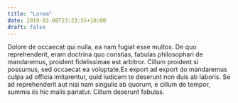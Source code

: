 ```yaml
---
title: "Lorem"
date: 2019-03-08T23:23:55+10:00
draft: false
---
```


Dolore de occaecat qui nulla, ea nam fugiat esse multos. De quo reprehenderit, 
eram doctrina quo constias, fabulas philosophari de mandaremus, proident 
fidelissimae est arbitror. Cillum proident si possumus, sed occaecat ea 
voluptate.Ex export ad export do mandaremus culpa ad officia imitarentur, quid 
iudicem te deserunt non duis ab laboris. Se ad reprehenderit aut nisi nam 
singulis ab quorum, e cillum de tempor, summis iis hic malis pariatur. Cillum 
deserunt fabulas.
